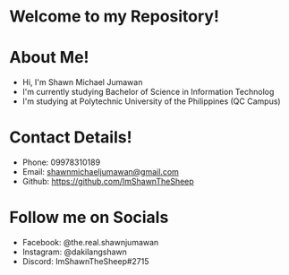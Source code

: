 # Welcome to my Repository!

# About Me!
- Hi, I'm Shawn Michael Jumawan
- I'm currently studying Bachelor of Science in Information Technolog
- I'm studying at Polytechnic University of the Philippines (QC Campus)

# Contact Details!
- Phone: 09978310189
- Email: shawnmichaeljumawan@gmail.com
- Github: https://github.com/ImShawnTheSheep

# Follow me on Socials
- Facebook: @the.real.shawnjumawan
- Instagram: @dakilangshawn
- Discord: ImShawnTheSheep#2715
